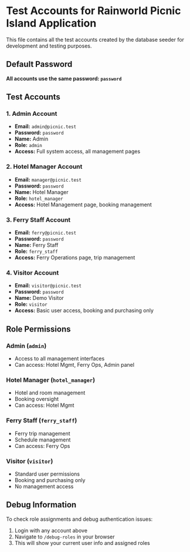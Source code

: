 # Test Accounts for Rainworld Picnic Island Application

This file contains all the test accounts created by the database seeder for development and testing purposes.

## Default Password
**All accounts use the same password: `password`**

## Test Accounts

### 1. Admin Account
- **Email:** `admin@picnic.test`
- **Password:** `password`
- **Name:** Admin
- **Role:** `admin`
- **Access:** Full system access, all management pages

### 2. Hotel Manager Account
- **Email:** `manager@picnic.test`
- **Password:** `password`
- **Name:** Hotel Manager
- **Role:** `hotel_manager`
- **Access:** Hotel Management page, booking management

### 3. Ferry Staff Account
- **Email:** `ferry@picnic.test`
- **Password:** `password`
- **Name:** Ferry Staff
- **Role:** `ferry_staff`
- **Access:** Ferry Operations page, trip management

### 4. Visitor Account
- **Email:** `visitor@picnic.test`
- **Password:** `password`
- **Name:** Demo Visitor
- **Role:** `visitor`
- **Access:** Basic user access, booking and purchasing only

## Role Permissions

### Admin (`admin`)
- Access to all management interfaces
- Can access: Hotel Mgmt, Ferry Ops, Admin panel

### Hotel Manager (`hotel_manager`)
- Hotel and room management
- Booking oversight
- Can access: Hotel Mgmt

### Ferry Staff (`ferry_staff`)
- Ferry trip management
- Schedule management
- Can access: Ferry Ops

### Visitor (`visitor`)
- Standard user permissions
- Booking and purchasing only
- No management access

## Debug Information

To check role assignments and debug authentication issues:
1. Login with any account above
2. Navigate to `/debug-roles` in your browser
3. This will show your current user info and assigned roles
